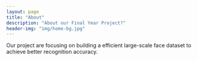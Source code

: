 ```yaml
---
layout: page
title: "About"
description: "About our Final Year Project?"
header-img: "img/home-bg.jpg"
---
```


Our project are focusing on building a efficient large-scale face dataset to achieve better recognition accuracy.
